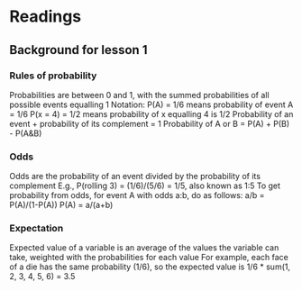 # Readings

## Background for lesson 1

### Rules of probability
Probabilities are between 0 and 1, with the summed probabilities of all possible events equalling 1
    Notation: 
        P(A) = 1/6 means probability of event A = 1/6
        P(x = 4) = 1/2 means probability of x equalling 4 is 1/2
Probability of an event + probability of its complement = 1
Probability of A or B = P(A) + P(B) - P(A&B)

### Odds
Odds are the probability of an event divided by the probability of its complement
    E.g., P(rolling 3) = (1/6)/(5/6) = 1/5, also known as 1:5
To get probability from odds, for event A with odds a:b, do as follows: 
    a/b = P(A)/(1-P(A)) 
    P(A) = a/(a+b)

### Expectation
Expected value of a variable is an average of the values the variable can take, weighted with the probabilities for each value
    For example, each face of a die has the same probability (1/6), so the expected value is 1/6 * sum(1, 2, 3, 4, 5, 6) = 3.5
